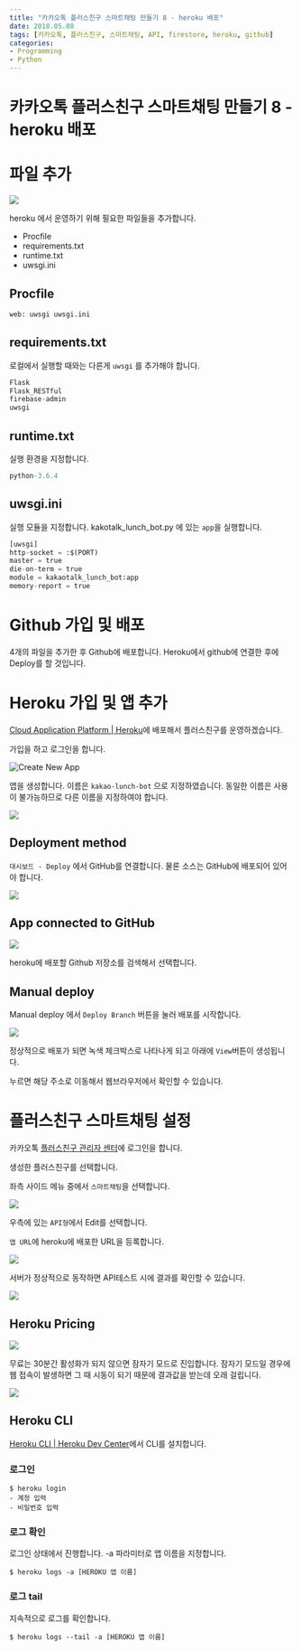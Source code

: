 ```yaml
---
title: "카카오톡 플러스친구 스마트채팅 만들기 8 - heroku 배포"
date: 2018.05.08
tags: [카카오톡, 플러스친구, 스마트채팅, API, firestore, heroku, github]
categories:
- Programming
- Python
---
```


# 카카오톡 플러스친구 스마트채팅 만들기 8 - heroku 배포

# 파일 추가

![](https://goo.gl/9x1zA3)


heroku 에서 운영하기 위해 필요한 파일들을 추가합니다. 

- Procfile
- requirements.txt
- runtime.txt
- uwsgi.ini


## Procfile

```python
web: uwsgi uwsgi.ini
```

## requirements.txt

로컬에서 실행할 때와는 다른게 `uwsgi` 를 추가해야 합니다. 

```python
Flask
Flask_RESTful
firebase-admin
uwsgi
```

## runtime.txt

실행 환경을 지정합니다.

```python
python-3.6.4
```

## uwsgi.ini

실행 모듈을 지정합니다. kakotalk_lunch_bot.py 에 있는 `app`을 실행합니다. 

```python
[uwsgi]
http-socket = :$(PORT)
master = true
die-on-term = true
module = kakaotalk_lunch_bot:app
memory-report = true
```

# Github 가입 및 배포

4개의 파일을 추가한 후 Github에 배포합니다. Heroku에서 github에 연결한 후에 Deploy를 할 것입니다. 


# Heroku 가입 및 앱 추가

[Cloud Application Platform | Heroku](https://www.heroku.com/)에 배포해서 플러스친구를 운영하겠습니다.

가입을 하고 로그인을 합니다.

![Create New App](https://goo.gl/fwaKk9)

앱을 생성합니다. 이름은 `kakao-lunch-bot` 으로 지정하였습니다. 동일한 이름은 사용이 불가능하므로 다른 이름을 지정하여야 합니다.

![](https://goo.gl/s4qRcq)

## Deployment method

`대시보드 - Deploy` 에서 GitHub를 연결합니다. 물론 소스는 GitHub에 배포되어 있어야 합니다.

![](https://goo.gl/bRqc95)

## App connected to GitHub

![](https://goo.gl/YnbQWD)

heroku에 배포할 Github 저장소를 검색해서 선택합니다. 

## Manual deploy

Manual deploy 에서 `Deploy Branch` 버튼을 눌러 배포를 시작합니다.

![](https://goo.gl/hgj8Pm)

정상적으로 배포가 되면 녹색 체크박스로 나타나게 되고 아래에 `View`버튼이 생성됩니다. 

누르면 해당 주소로 이동해서 웹브라우저에서 확인할 수 있습니다.



# 플러스친구 스마트채팅 설정

카카오톡 [플러스친구 관리자 센터](https://center-pf.kakao.com/login)에 로그인을 합니다. 

생성한 플러스친구를 선택합니다. 

좌측 사이드 메뉴 중에서 `스마트채팅`을 선택합니다.

![](https://goo.gl/jBrJDb)

우측에 있는 `API형`에서 Edit를 선택합니다. 

`앱 URL`에 heroku에 배포한 URL을 등록합니다. 

![](https://goo.gl/yPvkky)

서버가 정상적으로 동작하면 API테스트 시에 결과를 확인할 수 있습니다. 

![](https://goo.gl/fQyag2)


## Heroku Pricing

![](https://goo.gl/uFPX4Y)

무료는 30분간 활성화가 되지 않으면 잠자기 모드로 진입합니다. 잠자기 모드일 경우에 웹 접속이 발생하면 그 때 시동이 되기 때문에 결과값을 받는데 오래 걸립니다. 

![](https://goo.gl/FwvV9V)



## Heroku CLI

[Heroku CLI | Heroku Dev Center](https://devcenter.heroku.com/articles/heroku-cli)에서 CLI를 설치합니다.

### 로그인

```shell
$ heroku login
- 계정 입력
- 비밀번호 입력
```

### 로그 확인

로그인 상태에서 진행합니다. -a 파라미터로 앱 이름을 지정합니다.

```shell
$ heroku logs -a [HEROKU 앱 이름]
```

### 로그 tail

지속적으로 로그를 확인합니다. 

```shell
$ heroku logs --tail -a [HEROKU 앱 이름]
```